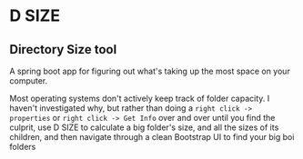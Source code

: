 # D SIZE
## Directory Size tool

A spring boot app for figuring out what's taking up the most space on your computer.

Most operating systems don't actively keep track of folder capacity. I haven't investigated why, but rather than doing a `right click -> properties` or `right click -> Get Info` over and over until you find the culprit, use D SIZE to calculate a big folder's size, and all the sizes of its children, and then navigate through a clean Bootstrap UI to find your big boi folders